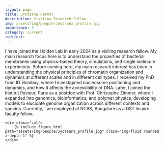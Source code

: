 ```yaml
---
layout: page
title: Jyotsana Parmar
description: Visiting Research Fellow
img: assets/img/people/Jyotsana_profile.jpg
importance: 5
category: current
redirect: 
---
```

<div class="container">
  <div class="row">
    <div class="col">
        I have joined the Holden Lab in early 2024 as a visiting research fellow. My main research focus here is to understand the properties of bacterial membranes using physics-based theory, simulations, and single molecule experiments. Before coming here, my main research interest has been in understanding the physical principles of chromatin organization and dynamics at different scales and in different cell types. I received my PhD from IIT Bombay, where I investigated nucleosome positioning and dynamics, and how it affects the accessibility of DNA. Later, I joined the Institut Pasteur, Paris as a postdoc with Prof. Christophe Zimmer, where I expanded into genomics, bioinformatics, and polymer physics, developing models to elucidate genome organization across different contexts and species. Currently, I am employed at NCBS, Bangalore as a DST Inspire faculty fellow.
    </div>

    <div class="col">
        {% include figure.html path="assets/img/people/Jyotsana_profile.jpg" class="img-fluid rounded z-depth-1" %}
    </div>
  </div>
</div>